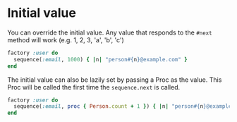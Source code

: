 # Initial value

You can override the initial value. Any value that responds to the `#next`
method will work (e.g. 1, 2, 3, 'a', 'b', 'c')

```ruby
factory :user do
  sequence(:email, 1000) { |n| "person#{n}@example.com" }
end
```

The initial value can also be lazily set by passing a Proc as the value. This Proc will be called the first time the `sequence.next` is called.

```ruby
factory :user do
  sequence(:email, proc { Person.count + 1 }) { |n| "person#{n}@example.com" }
end
```

